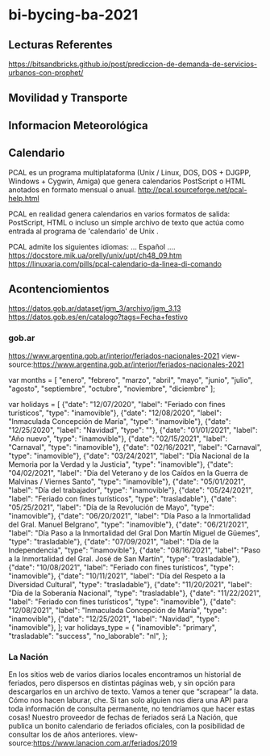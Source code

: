 # bi-bycing-ba-2021

## Lecturas Referentes

https://bitsandbricks.github.io/post/prediccion-de-demanda-de-servicios-urbanos-con-prophet/

## Movilidad y Transporte

## Informacion Meteorológica


## Calendario

PCAL es un programa multiplataforma (Unix / Linux, DOS, DOS + DJGPP, Windows + Cygwin, Amiga) 
que genera calendarios PostScript o HTML anotados en formato mensual o anual.
http://pcal.sourceforge.net/pcal-help.html

PCAL en realidad genera calendarios en varios formatos de salida: PostScript, HTML o incluso un simple archivo de texto 
que actúa como entrada al programa de 'calendario' de Unix .

PCAL admite los siguientes idiomas:
...
Español
....
https://docstore.mik.ua/orelly/unix/upt/ch48_09.htm
https://linuxaria.com/pills/pcal-calendario-da-linea-di-comando

## Acontenciomientos

https://datos.gob.ar/dataset/jgm_3/archivo/jgm_3.13
https://datos.gob.es/en/catalogo?tags=Fecha+festivo

### gob.ar
https://www.argentina.gob.ar/interior/feriados-nacionales-2021
view-source:https://www.argentina.gob.ar/interior/feriados-nacionales-2021


var months = [
    "enero",
    "febrero",
    "marzo",
    "abril",
    "mayo",
    "junio",
    "julio",
    "agosto",
    "septiembre",
    "octubre",
    "noviembre",
    "diciembre"
];

var holidays = [
    {"date": "12/07/2020", "label": "Feriado con fines turísticos", "type": "inamovible"},
    {"date": "12/08/2020", "label": "Inmaculada Concepción de María", "type": "inamovible"},
    {"date": "12/25/2020", "label": "Navidad", "type": ""},
    {"date": "01/01/2021", "label": "Año nuevo", "type": "inamovible"},
    {"date": "02/15/2021", "label": "Carnaval", "type": "inamovible"},
    {"date": "02/16/2021", "label": "Carnaval", "type": "inamovible"},
    {"date": "03/24/2021", "label": "Día Nacional de la Memoria por la Verdad y la Justicia", "type": "inamovible"},
    {"date": "04/02/2021", "label": "Día del Veterano y de los Caídos en la Guerra de Malvinas / Viernes Santo", "type": "inamovible"},
    {"date": "05/01/2021", "label": "Día del trabajador", "type": "inamovible"},
    {"date": "05/24/2021", "label": "Feriado con fines turísticos", "type": "trasladable"},
    {"date": "05/25/2021", "label": "Día de la Revolución de Mayo", "type": "inamovible"},
    {"date": "06/20/2021", "label": "Día Paso a la Inmortalidad del Gral. Manuel Belgrano", "type": "inamovible"},
    {"date": "06/21/2021", "label": "Día Paso a la Inmortalidad del Gral Don Martín Miguel de Güemes", "type": "trasladable"},
    {"date": "07/09/2021", "label": "Día de la Independencia", "type": "inamovible"},
    {"date": "08/16/2021", "label": "Paso a la Inmortalidad del Gral. José de San Martín", "type": "trasladable"},
    {"date": "10/08/2021", "label": "Feriado con fines turísticos", "type": "inamovible"},
    {"date": "10/11/2021", "label": "Día del Respeto a la Diversidad Cultural", "type": "trasladable"},
    {"date": "11/20/2021", "label": "Día de la Soberanía Nacional", "type": "trasladable"},
    {"date": "11/22/2021", "label": "Feriado con fines turísticos", "type": "inamovible"},
    {"date": "12/08/2021", "label": "Inmaculada Concepción de María", "type": "inamovible"},
    {"date": "12/25/2021", "label": "Navidad", "type": "inamovible"},
];
var holidays_type = {
    "inamovible": "primary",
    "trasladable": "success",
    "no_laborable": "nl",
};

### La Nación
En los sitios web de varios diarios locales encontramos un historial de feriados, pero dispersos en distintas páginas web, 
y sin opción para descargarlos en un archivo de texto. Vamos a tener que “scrapear” la data. 
Cómo nos hacen laburar, che. Si tan solo alguien nos diera una API para toda información de consulta permanente, 
no tendríamos que hacer estas cosas!
Nuestro proveedor de fechas de feriados será La Nación, que publica un bonito calendario de feriados oficiales, 
con la posibilidad de consultar los de años anteriores.
view-source:https://www.lanacion.com.ar/feriados/2019